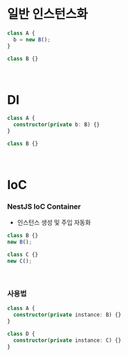 # 일반 인스턴스화

```ts
class A {
  b = new B();
}

class B {}
```

<br>

# DI

```ts
class A {
  constructor(private b: B) {}
}

class B {}
```

<br>

# IoC

### NestJS IoC Container

- 인스턴스 생성 및 주입 자동화

```ts
class B {}
new B();

class C {}
new C();
```

<br>

### 사용법

```ts
class A {
  constructor(private instance: B) {}
}

class D {
  constructor(private instance: C) {}
}
```
